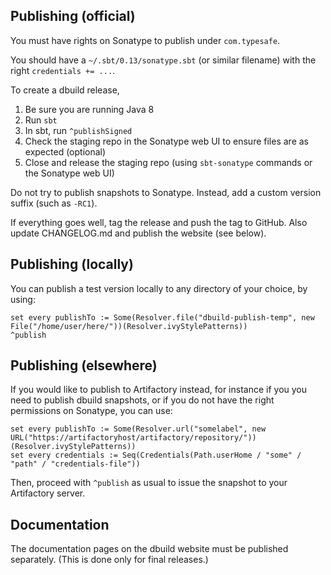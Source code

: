## Publishing (official)

You must have rights on Sonatype to publish under `com.typesafe`.

You should have a `~/.sbt/0.13/sonatype.sbt` (or similar filename)
with the right `credentials += ...`.

To create a dbuild release,

1. Be sure you are running Java 8
2. Run `sbt`
3. In sbt, run `^publishSigned`
4. Check the staging repo in the Sonatype web UI to ensure files are as expected (optional)
5. Close and release the staging repo (using `sbt-sonatype` commands or the Sonatype web UI)

Do not try to publish snapshots to Sonatype. Instead, add a custom version
suffix (such as `-RC1`).

If everything goes well, tag the release and push the tag to GitHub.
Also update CHANGELOG.md and publish the website (see below).

## Publishing (locally)

You can publish a test version locally to any directory of your choice, by using:

    set every publishTo := Some(Resolver.file("dbuild-publish-temp", new File("/home/user/here/"))(Resolver.ivyStylePatterns))
    ^publish

## Publishing (elsewhere)

If you would like to publish to Artifactory instead, for instance if you
you need to publish dbuild snapshots, or if you do not have the right
permissions on Sonatype, you can use:

    set every publishTo := Some(Resolver.url("somelabel", new URL("https://artifactoryhost/artifactory/repository/"))(Resolver.ivyStylePatterns))
    set every credentials := Seq(Credentials(Path.userHome / "some" / "path" / "credentials-file"))

Then, proceed with `^publish` as usual to issue the snapshot to your Artifactory server.

## Documentation

The documentation pages on the dbuild website must be published
separately. (This is done only for final releases.)
